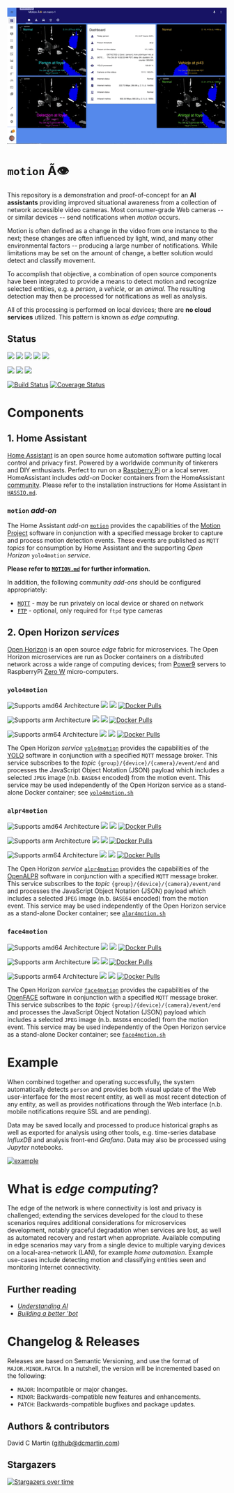 <a href="http://github.com/dcmartin/hassio-addons/tree/master/motion/docs/samples/example-motion-detection.gif"><img src="docs/samples/example-motion-detection.gif" width="512"></a>

# `motion`  &Atilde;&#128065;
This   repository is a demonstration and proof-of-concept for an **AI assistants** providing improved situational awareness from a collection of network accessible video cameras.  Most consumer-grade Web cameras -- or similar devices -- send notifications when _motion_ occurs.

Motion is often defined as a change in the video from one instance to the next; these changes are often influenced by light, wind, and many other environmental factors -- producing a large number of notifications.  While limitations may be set on the amount of change, a better solution would detect and classify movement.

To accomplish that objective, a combination of open source components have been integrated to provide a means to detect motion and recognize selected entities, e.g. a _person_, a _vehicle_, or an _animal_.  The resulting detection may then be processed for notifications as well as analysis.

All of this processing is performed on local devices; there are **no cloud services** utilized.  This pattern is known as _edge computing_.

## Status
![](https://img.shields.io/github/license/dcmartin/motion.svg?style=flat)
![](https://img.shields.io/github/release/dcmartin/motion.svg?style=flat)
![](https://img.shields.io/github/repo-size/dcmartin/motion.svg?style=flat)
![](https://img.shields.io/github/issues/dcmartin/motion.svg?style=flat)
![](https://img.shields.io/github/tag/dcmartin/motion.svg?style=flat)

![](https://img.shields.io/github/last-commit/dcmartin/motion.svg?style=flat)
![](https://img.shields.io/github/commit-activity/w/dcmartin/motion.svg?style=flat)
![](https://img.shields.io/github/contributors/dcmartin/motion.svg?style=flat)

[![Build Status](https://travis-ci.org/dcmartin/motion.svg?branch=master)](https://travis-ci.org/dcmartin/motion)
[![Coverage Status](https://coveralls.io/repos/github/dcmartin/motion/badge.svg?branch=master)](https://coveralls.io/github/dcmartin/motion?branch=master)

# Components

## 1. Home Assistant
[Home Assistant](http://home-assistant.io)  is an open source home automation software putting local control and privacy first. Powered by a worldwide community of tinkerers and DIY enthusiasts. Perfect to run on a [Raspberry Pi](https://en.wikipedia.org/wiki/Raspberry_Pi) or a local server.   HomeAssistant includes _add-on_ Docker containers  from the HomeAssistant [community](https://github.com/hassio-addons/repository/blob/master/README.md).  Please refer to the installation instructions for Home Assistant in [`HASSIO.md`](docs/HASSIO.md).

###  `motion` _add-on_
The Home Assistant _add-on_ [`motion`](http://github.com/dcmartin/hassio-addons/tree/master/motion/README.md) provides the capabilities of the [Motion Project](https://motion-project.github.io/) software in conjunction with a specified message broker to capture and process motion detection events.  These events are published as `MQTT`  _topics_ for consumption by Home Assistant and the supporting  _Open Horizon_ `yolo4motion` _service_.

**Please refer to [`MOTION.md`](docs/MOTION.md) for further information.**

In addition, the following community _add-ons_ should be configured appropriately:

+ [`MQTT`](https://github.com/home-assistant/hassio-addons/blob/master/mosquitto/README.md) - may be run privately on local device or shared on network
+ [`FTP`](https://github.com/hassio-addons/addon-ftp/blob/master/README.md) - optional, only required for `ftpd` type cameras

## 2. Open Horizon _services_
[Open Horizon](http://github.com/dcmartin/open-horizon) is an open source _edge_ fabric for microservices.  The Open Horizon microservices are run as Docker containers on a distributed network across a wide range of computing devices; from [Power9](http://openpowerfoundation.org/) servers to RaspberryPi [Zero W](https://www.raspberrypi.org/products/raspberry-pi-zero-w/) micro-computers.

### `yolo4motion`
![Supports amd64 Architecture][amd64-shield]
[![](https://images.microbadger.com/badges/image/dcmartin/amd64_com.github.dcmartin.open-horizon.yolo4motion.svg)](https://microbadger.com/images/dcmartin/amd64_com.github.dcmartin.open-horizon.yolo4motion)
[![](https://images.microbadger.com/badges/version/dcmartin/amd64_com.github.dcmartin.open-horizon.yolo4motion.svg)](https://microbadger.com/images/dcmartin/amd64_com.github.dcmartin.open-horizon.yolo4motion)
[![Docker Pulls][pulls-yolo4motion-amd64]][docker-yolo4motion-amd64]

[docker-yolo4motion-amd64]: https://hub.docker.com/r/dcmartin/amd64_com.github.dcmartin.open-horizon.yolo4motion
[pulls-yolo4motion-amd64]: https://img.shields.io/docker/pulls/dcmartin/amd64_com.github.dcmartin.open-horizon.yolo4motion.svg

![Supports arm Architecture][arm-shield]
[![](https://images.microbadger.com/badges/image/dcmartin/arm_com.github.dcmartin.open-horizon.yolo4motion.svg)](https://microbadger.com/images/dcmartin/arm_com.github.dcmartin.open-horizon.yolo4motion)
[![](https://images.microbadger.com/badges/version/dcmartin/arm_com.github.dcmartin.open-horizon.yolo4motion.svg)](https://microbadger.com/images/dcmartin/arm_com.github.dcmartin.open-horizon.yolo4motion)
[![Docker Pulls][pulls-yolo4motion-arm]][docker-yolo4motion-arm]

[docker-yolo4motion-arm]: https://hub.docker.com/r/dcmartin/arm_com.github.dcmartin.open-horizon.yolo4motion
[pulls-yolo4motion-arm]: https://img.shields.io/docker/pulls/dcmartin/arm_com.github.dcmartin.open-horizon.yolo4motion.svg

![Supports arm64 Architecture][arm64-shield]
[![](https://images.microbadger.com/badges/image/dcmartin/arm64_com.github.dcmartin.open-horizon.yolo4motion.svg)](https://microbadger.com/images/dcmartin/arm64_com.github.dcmartin.open-horizon.yolo4motion)
[![](https://images.microbadger.com/badges/version/dcmartin/arm64_com.github.dcmartin.open-horizon.yolo4motion.svg)](https://microbadger.com/images/dcmartin/arm64_com.github.dcmartin.open-horizon.yolo4motion)
[![Docker Pulls][pulls-yolo4motion-arm64]][docker-yolo4motion-arm64]

[docker-yolo4motion-arm64]: https://hub.docker.com/r/dcmartin/arm64_com.github.dcmartin.open-horizon.yolo4motion
[pulls-yolo4motion-arm64]: https://img.shields.io/docker/pulls/dcmartin/arm64_com.github.dcmartin.open-horizon.yolo4motion.svg

The Open Horizon _service_ [`yolo4motion`](http://github.com/dcmartin/open-horizon/tree/master/yolo4motion/README.md) provides the capabilities of the [YOLO](https://pjreddie.com/darknet/yolo/) software in conjunction with a specified `MQTT` message broker.  This service subscribes to the _topic_ `{group}/{device}/{camera}/event/end` and processes the JavaScript Object Notation (JSON) payload which includes a selected `JPEG` image (n.b. `BASE64` encoded) from the motion event.  This service may be used independently of the Open Horizon service as a stand-alone Docker container; see [`yolo4motion.sh`](http://github.com/dcmartin/motion/tree/master/sh/yolo4motion.sh)

### `alpr4motion`
![Supports amd64 Architecture][amd64-shield]
[![](https://images.microbadger.com/badges/image/dcmartin/amd64_com.github.dcmartin.open-horizon.alpr4motion.svg)](https://microbadger.com/images/dcmartin/amd64_com.github.dcmartin.open-horizon.alpr4motion)
[![](https://images.microbadger.com/badges/version/dcmartin/amd64_com.github.dcmartin.open-horizon.alpr4motion.svg)](https://microbadger.com/images/dcmartin/amd64_com.github.dcmartin.open-horizon.alpr4motion)
[![Docker Pulls][pulls-alpr4motion-amd64]][docker-alpr4motion-amd64]

[docker-alpr4motion-amd64]: https://hub.docker.com/r/dcmartin/amd64_com.github.dcmartin.open-horizon.alpr4motion
[pulls-alpr4motion-amd64]: https://img.shields.io/docker/pulls/dcmartin/amd64_com.github.dcmartin.open-horizon.alpr4motion.svg

![Supports arm Architecture][arm-shield]
[![](https://images.microbadger.com/badges/image/dcmartin/arm_com.github.dcmartin.open-horizon.alpr4motion.svg)](https://microbadger.com/images/dcmartin/arm_com.github.dcmartin.open-horizon.alpr4motion)
[![](https://images.microbadger.com/badges/version/dcmartin/arm_com.github.dcmartin.open-horizon.alpr4motion.svg)](https://microbadger.com/images/dcmartin/arm_com.github.dcmartin.open-horizon.alpr4motion)
[![Docker Pulls][pulls-alpr4motion-arm]][docker-alpr4motion-arm]

[docker-alpr4motion-arm]: https://hub.docker.com/r/dcmartin/arm_com.github.dcmartin.open-horizon.alpr4motion
[pulls-alpr4motion-arm]: https://img.shields.io/docker/pulls/dcmartin/arm_com.github.dcmartin.open-horizon.alpr4motion.svg

![Supports arm64 Architecture][arm64-shield]
[![](https://images.microbadger.com/badges/image/dcmartin/arm64_com.github.dcmartin.open-horizon.alpr4motion.svg)](https://microbadger.com/images/dcmartin/arm64_com.github.dcmartin.open-horizon.alpr4motion)
[![](https://images.microbadger.com/badges/version/dcmartin/arm64_com.github.dcmartin.open-horizon.alpr4motion.svg)](https://microbadger.com/images/dcmartin/arm64_com.github.dcmartin.open-horizon.alpr4motion)
[![Docker Pulls][pulls-alpr4motion-arm64]][docker-alpr4motion-arm64]

[docker-alpr4motion-arm64]: https://hub.docker.com/r/dcmartin/arm64_com.github.dcmartin.open-horizon.alpr4motion
[pulls-alpr4motion-arm64]: https://img.shields.io/docker/pulls/dcmartin/arm64_com.github.dcmartin.open-horizon.alpr4motion.svg

The Open Horizon _service_ [`alpr4motion`](http://github.com/dcmartin/open-horizon/tree/master/alpr4motion/README.md) provides the capabilities of the [OpenALPR](https://github.com/dcmartin/openalpr/) software in conjunction with a specified `MQTT` message broker.  This service subscribes to the _topic_ `{group}/{device}/{camera}/event/end` and processes the JavaScript Object Notation (JSON) payload which includes a selected `JPEG` image (n.b. `BASE64` encoded) from the motion event.  This service may be used independently of the Open Horizon service as a stand-alone Docker container; see [`alpr4motion.sh`](http://github.com/dcmartin/motion/tree/master/sh/alpr4motion.sh)

### `face4motion`
![Supports amd64 Architecture][amd64-shield]
[![](https://images.microbadger.com/badges/image/dcmartin/amd64_com.github.dcmartin.open-horizon.face4motion.svg)](https://microbadger.com/images/dcmartin/amd64_com.github.dcmartin.open-horizon.face4motion)
[![](https://images.microbadger.com/badges/version/dcmartin/amd64_com.github.dcmartin.open-horizon.face4motion.svg)](https://microbadger.com/images/dcmartin/amd64_com.github.dcmartin.open-horizon.face4motion)
[![Docker Pulls][pulls-face4motion-amd64]][docker-face4motion-amd64]

[docker-face4motion-amd64]: https://hub.docker.com/r/dcmartin/amd64_com.github.dcmartin.open-horizon.face4motion
[pulls-face4motion-amd64]: https://img.shields.io/docker/pulls/dcmartin/amd64_com.github.dcmartin.open-horizon.face4motion.svg

![Supports arm Architecture][arm-shield]
[![](https://images.microbadger.com/badges/image/dcmartin/arm_com.github.dcmartin.open-horizon.face4motion.svg)](https://microbadger.com/images/dcmartin/arm_com.github.dcmartin.open-horizon.face4motion)
[![](https://images.microbadger.com/badges/version/dcmartin/arm_com.github.dcmartin.open-horizon.face4motion.svg)](https://microbadger.com/images/dcmartin/arm_com.github.dcmartin.open-horizon.face4motion)
[![Docker Pulls][pulls-face4motion-arm]][docker-face4motion-arm]

[docker-face4motion-arm]: https://hub.docker.com/r/dcmartin/arm_com.github.dcmartin.open-horizon.face4motion
[pulls-face4motion-arm]: https://img.shields.io/docker/pulls/dcmartin/arm_com.github.dcmartin.open-horizon.face4motion.svg

![Supports arm64 Architecture][arm64-shield]
[![](https://images.microbadger.com/badges/image/dcmartin/arm64_com.github.dcmartin.open-horizon.face4motion.svg)](https://microbadger.com/images/dcmartin/arm64_com.github.dcmartin.open-horizon.face4motion)
[![](https://images.microbadger.com/badges/version/dcmartin/arm64_com.github.dcmartin.open-horizon.face4motion.svg)](https://microbadger.com/images/dcmartin/arm64_com.github.dcmartin.open-horizon.face4motion)
[![Docker Pulls][pulls-face4motion-arm64]][docker-face4motion-arm64]

[docker-face4motion-arm64]: https://hub.docker.com/r/dcmartin/arm64_com.github.dcmartin.open-horizon.face4motion
[pulls-face4motion-arm64]: https://img.shields.io/docker/pulls/dcmartin/arm64_com.github.dcmartin.open-horizon.face4motion.svg

[arm64-shield]: https://img.shields.io/badge/arm64-yes-green.svg
[amd64-shield]: https://img.shields.io/badge/amd64-yes-green.svg
[arm-shield]: https://img.shields.io/badge/arm-yes-green.svg
The Open Horizon _service_ [`face4motion`](http://github.com/dcmartin/open-horizon/tree/master/face4motion/README.md) provides the capabilities of the [OpenFACE](https://github.com/dcmartin/openface/) software in conjunction with a specified `MQTT` message broker.  This service subscribes to the _topic_ `{group}/{device}/{camera}/event/end` and processes the JavaScript Object Notation (JSON) payload which includes a selected `JPEG` image (n.b. `BASE64` encoded) from the motion event.  This service may be used independently of the Open Horizon service as a stand-alone Docker container; see [`face4motion.sh`](http://github.com/dcmartin/motion/tree/master/sh/face4motion.sh)

# Example
When combined together and operating successfully, the system automatically detects `person` and provides both visual update of the Web user-interface for the most recent entity, as well as most recent detection of any entity, as well as provides notifications through the Web interface (n.b. mobile notifications require SSL and are pending).

Data may be saved locally and processed to produce historical graphs as well as exported for analysis using other tools, e.g. time-series database _InfluxDB_ and analysis front-end _Grafana_.  Data may also be processed using _Jupyter_ notebooks.

[![example](docs/samples/example.png?raw=true "EXAMPLE")](http://github.com/dcmartin/hassio-addons/tree/master/motion/docs/samples/example.png)

# What  is _edge computing_?
The edge of the network is where connectivity is lost and privacy is challenged; extending the services developed for the cloud to these scenarios requires additional considerations for microservices development, notably graceful degradation when services are lost, as well as automated recovery and restart when appropriate.  Available computing in edge scenarios may vary from a single device to multiple varying devices on a local-area-network (LAN), for example _home automation_.  Example use-cases include detecting motion and classifying entities seen and monitoring Internet connectivity.

## Further reading
+ [_Understanding AI_](https://www.linkedin.com/pulse/understanding-ai-david-c-martin)
+ [_Building a better 'bot_](https://www.linkedin.com/pulse/building-better-bot-david-c-martin)

# Changelog & Releases

Releases are based on Semantic Versioning, and use the format
of ``MAJOR.MINOR.PATCH``. In a nutshell, the version will be incremented
based on the following:

- ``MAJOR``: Incompatible or major changes.
- ``MINOR``: Backwards-compatible new features and enhancements.
- ``PATCH``: Backwards-compatible bugfixes and package updates.

## Authors & contributors

David C Martin (github@dcmartin.com)

## Stargazers
[![Stargazers over time](https://starchart.cc/dcmartin/motion.svg)](https://starchart.cc/dcmartin/motion)

